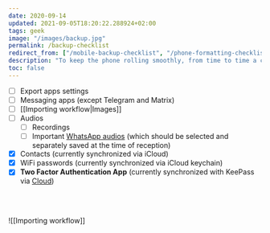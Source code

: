 ```yaml
---
date: 2020-09-14
updated: 2021-09-05T18:20:22.288924+02:00
tags: geek
image: "/images/backup.jpg"
permalink: /backup-checklist
redirect_from: ["/mobile-backup-checklist", "/phone-formatting-checklist", "/mobile-formatting", "/phone-backup-checklist", "/phone-backup-checklist", "/phone-backup", "/mobile-backup", "/adb-file-transfer", "/android-file-transfer", "/macos-backup", "/formatting-checklist"]
description: "To keep the phone rolling smoothly, from time to time a classic data backup and factory reset are necessary, but it’s important not to forget what to save before hitting the red button. These are my checklist and importing workflow."
toc: false
---
```

- [ ] Export apps settings
- [ ] Messaging apps (except Telegram and Matrix)
- [ ] [[Importing workflow|Images]]
- [ ] Audios
	- [ ] Recordings
	- [ ] Important <u>WhatsApp audios</u> (which should be selected and separately saved at the time of reception)
- [x] Contacts (currently synchronized via iCloud)
- [x] WiFi passwords (currently synchronized via iCloud keychain)
- [x] **Two Factor Authentication App** (currently synchronized with KeePass via [Cloud](https://cloud.tommi.space))

<br>
<br>

![[Importing workflow]]